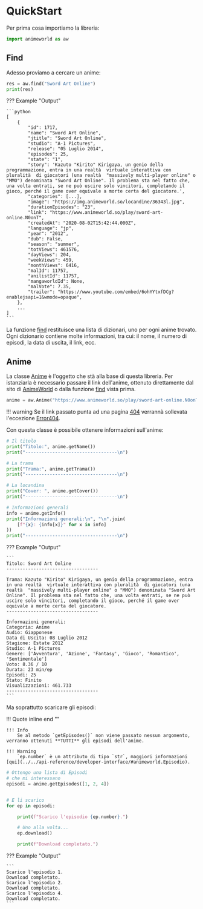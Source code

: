 # QuickStart

Per prima cosa importiamo la libreria:

```python linenums="1"
import animeworld as aw
```

## Find

Adesso proviamo a cercare un anime:

```python linenums="2"
res = aw.find("Sword Art Online")
print(res)
```
??? Example "Output"

    ```python
    [
        {
            "id": 1717,
            "name": "Sword Art Online",
            "jtitle": "Sword Art Online",
            "studio": "A-1 Pictures",
            "release": "05 Luglio 2014",
            "episodes": 25,
            "state": "1",
            "story": 'Kazuto "Kirito" Kirigaya, un genio della programmazione, entra in una realtà  virtuale interattiva con pluralità  di giocatori (una realtà  "massively multi-player online" o "MMO") denominata "Sword Art Online". Il problema sta nel fatto che, una volta entrati, se ne può uscire solo vincitori, completando il gioco, perché il game over equivale a morte certa del giocatore.',
            "categories": [...],
            "image": "https://img.animeworld.so/locandine/36343l.jpg",
            "durationEpisodes": "23",
            "link": "https://www.animeworld.so/play/sword-art-online.N0onT",
            "createdAt": "2020-08-02T15:42:44.000Z",
            "language": "jp",
            "year": "2012",
            "dub": False,
            "season": "summer",
            "totViews": 461576,
            "dayViews": 204,
            "weekViews": 459,
            "monthViews": 6416,
            "malId": 11757,
            "anilistId": 11757,
            "mangaworldId": None,
            "malVote": 7.35,
            "trailer": "https://www.youtube.com/embed/6ohYYtxfDCg?enablejsapi=1&wmode=opaque",
        },
        ...
    ]
    ```

La funzione [find](../../api-reference/developer-interface/#animeworld.find) restituisce una lista di dizionari, uno per ogni anime trovato. Ogni dizionario contiene molte informazioni, tra cui: il nome, il numero di episodi, la data di uscita, il link, ecc. 

## Anime

La classe [Anime](../../api-reference/developer-interface/#animeworld.Anime) è l'oggetto che stà alla base di questa libreria. Per istanziarla è necessario passare il link dell'anime, ottenuto direttamente dal sito di [AnimeWorld](https://www.animeworld.so/) o dalla funzione [find](../../api-reference/developer-interface/#animeworld.find) vista prima.

```py linenums="4"
anime = aw.Anime("https://www.animeworld.so/play/sword-art-online.N0onT")
```

!!! warning 
    Se il link passato punta ad una pagina [404](https://www.animeworld.so/404) verrannà sollevata l'eccezione [Error404](../../api-reference/exceptions/#animeworld.exceptions.Error404).

Con questa classe è possibile ottenere informazioni sull'anime: 

```py linenums="5"
# Il titolo
print("Titolo:", anime.getName())
print("----------------------------------\n")

# La trama
print("Trama:", anime.getTrama())
print("----------------------------------\n")

# La locandina
print("Cover: ", anime.getCover())
print("----------------------------------\n")

# Informazioni generali
info = anime.getInfo()
print("Informazioni generali:\n", "\n".join(
    [f"{x}: {info[x]}" for x in info]
))
print("----------------------------------\n")
```

??? Example "Output"

    ```
    Titolo: Sword Art Online
    ----------------------------------

    Trama: Kazuto "Kirito" Kirigaya, un genio della programmazione, entra in una realtà  virtuale interattiva con pluralità  di giocatori (una realtà  "massively multi-player online" o "MMO") denominata "Sword Art Online". Il problema sta nel fatto che, una volta entrati, se ne può uscire solo vincitori, completando il gioco, perché il game over equivale a morte certa del giocatore.
    ----------------------------------

    Informazioni generali:
    Categoria: Anime
    Audio: Giapponese
    Data di Uscita: 08 Luglio 2012
    Stagione: Estate 2012
    Studio: A-1 Pictures
    Genere: ['Avventura', 'Azione', 'Fantasy', 'Gioco', 'Romantico', 'Sentimentale']
    Voto: 8.36 / 10
    Durata: 23 min/ep
    Episodi: 25
    Stato: Finito
    Visualizzazioni: 461.733
    ----------------------------------
    ```

Ma soprattutto scaricare gli episodi:

!!! Quote inline end "" 

    !!! Info 
        Se al metodo `getEpisodes()` non viene passato nessun argomento, verranno ottenuti **TUTTI** gli episodi dell'anime.

    !!! Warning
        `ep.number` è un attributo di tipo `str`, maggiori informazioni [qui](../../api-reference/developer-interface/#animeworld.Episodio).



```py linenums="19"
# Ottengo una lista di Episodi
# che mi interessano
episodi = anime.getEpisodes([1, 2, 4])


# E li scarico
for ep in episodi:

    print(f"Scarico l'episodio {ep.number}.")

    # Uno alla volta...
    ep.download() 

    print(f"Download completato.")
```

??? Example "Output"

    ```
    Scarico l'episodio 1.
    Download completato.
    Scarico l'episodio 2.
    Download completato.
    Scarico l'episodio 4.
    Download completato.
    ```